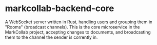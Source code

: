 # markcollab-backend-core

A WebSocket server written in Rust, handling users and grouping them in "Rooms" (broadcast channels).
This is the core microservice in the MarkCollab project, accepting changes to documents, and broadcasting them to the channel the sender is corrently in.
